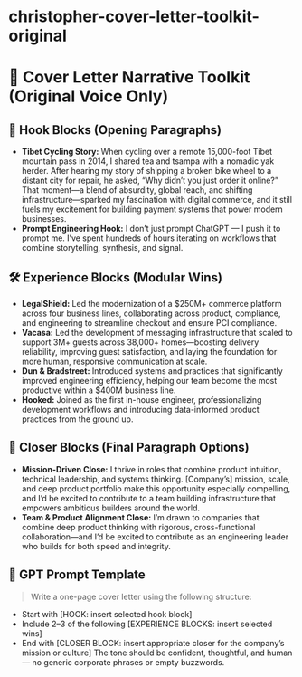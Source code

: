 # christopher-cover-letter-toolkit-original

# 🧰 Cover Letter Narrative Toolkit (Original Voice Only)

## 📍 Hook Blocks (Opening Paragraphs)

- **Tibet Cycling Story:** When cycling over a remote 15,000-foot Tibet mountain pass in 2014, I shared tea and tsampa with a nomadic yak herder. After hearing my story of shipping a broken bike wheel to a distant city for repair, he asked, “Why didn’t you just order it online?” That moment—a blend of absurdity, global reach, and shifting infrastructure—sparked my fascination with digital commerce, and it still fuels my excitement for building payment systems that power modern businesses.
- **Prompt Engineering Hook:** I don’t just prompt ChatGPT — I push it to prompt me. I’ve spent hundreds of hours iterating on workflows that combine storytelling, synthesis, and signal.

## 🛠 Experience Blocks (Modular Wins)

- **LegalShield:** Led the modernization of a $250M+ commerce platform across four business lines, collaborating across product, compliance, and engineering to streamline checkout and ensure PCI compliance.
- **Vacasa:** Led the development of messaging infrastructure that scaled to support 3M+ guests across 38,000+ homes—boosting delivery reliability, improving guest satisfaction, and laying the foundation for more human, responsive communication at scale.
- **Dun & Bradstreet:** Introduced systems and practices that significantly improved engineering efficiency, helping our team become the most productive within a $400M business line.
- **Hooked:** Joined as the first in-house engineer, professionalizing development workflows and introducing data-informed product practices from the ground up.

## 🎯 Closer Blocks (Final Paragraph Options)

- **Mission-Driven Close:** I thrive in roles that combine product intuition, technical leadership, and systems thinking. [Company’s] mission, scale, and deep product portfolio make this opportunity especially compelling, and I’d be excited to contribute to a team building infrastructure that empowers ambitious builders around the world.
- **Team & Product Alignment Close:** I’m drawn to companies that combine deep product thinking with rigorous, cross-functional collaboration—and I’d be excited to contribute as an engineering leader who builds for both speed and integrity.

## 🤖 GPT Prompt Template

> Write a one-page cover letter using the following structure:
- Start with [HOOK: insert selected hook block]
- Include 2–3 of the following [EXPERIENCE BLOCKS: insert selected wins]
- End with [CLOSER BLOCK: insert appropriate closer for the company’s mission or culture]
The tone should be confident, thoughtful, and human — no generic corporate phrases or empty buzzwords.
>